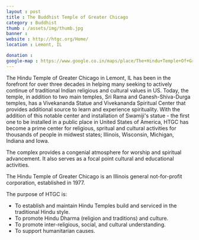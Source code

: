 ```yaml
---
layout : post
title : The Buddhist Temple of Greater Chicago
category : Buddhist
thumb : /assets/img/thumb.jpg
banner :
website : http://htgc.org/Home/
location : Lemont, IL

donation : 
google-map : https://www.google.co.in/maps/place/The+Hindu+Temple+Of+Greater+Chicago/@41.6885315,-88.0044316,17z/data=!3m1!4b1!4m2!3m1!1s0x880e44cf29c05cad:0x7aa44cbe100b7f46?hl=en
---
```


The Hindu Temple of Greater Chicago in Lemont, IL has been in the forefront for over three decades in helping many seeking to actively continue of traditional Indian religious and cultural values in US. Today, the temple, in addition to two main temples, Sri Rama and Ganesh-Shiva-Durga temples, has a Vivekananda Statue and Vivekananda Spiritual Center that provides additional source to learn and experience spirituality. With the addition of this notable center and installation of Swamiji's statue - the first one to be installed in a public place in United States of America, HTGC has become a prime center for religious, spritual and cultural activities for thousands of people in midwest states; Illinois, Wisconsin, Michigan, Indiana and Iowa.


The complex provides a congenial atmosphere for worship and spiritual advancement. It also serves as a focal point cultural and educational activities.

The Hindu Temple of Greater Chicago is an Illinois general not-for-profit corporation, established in 1977.

The purpose of HTGC is:

- To establish and maintain Hindu Temples build and serviced in the traditional Hindu style.
- To promote Hindu Dharma (religion and traditions) and culture.
- To promote inter-religious, social, and cultural understanding.
- To support humanitarian causes.